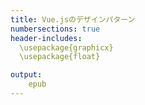```yaml
---
title: Vue.jsのデザインパターン
numbersections: true
header-includes:
  \usepackage{graphicx}
  \usepackage{float}

output:
    epub
---
```


